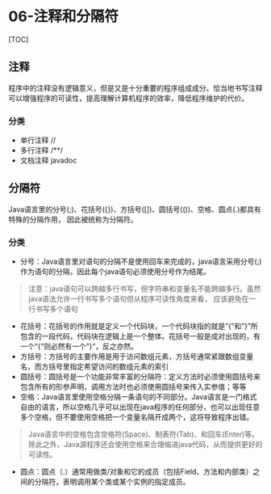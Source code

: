 # 06-注释和分隔符

\[TOC\]

## 注释

​ 程序中的注释没有逻辑意义，但是又是十分重要的程序组成成分。恰当地书写注释可以增强程序的可读性，提高理解计算机程序的效率，降低程序维护的代价。

### 分类

* 单行注释 //
* 多行注释 /\*\*/
* 文档注释 javadoc

## 分隔符

​ Java语言里的分号\(;\)、花括号\({}\)、方括号\(\[\]\)、圆括号\(\(\)\)、空格、圆点\(.\)都具有特殊的分隔作用， 因此被统称为分隔符。

### 分类

* 分号：Java语言里对语句的分隔不是使用回车来完成的，java语言采用分号\(;\)作为语句的分隔，因此每个java语句必须使用分号作为结尾。

> 注意：java语句可以跨越多行书写，但字符串和变量名不能跨越多行。虽然java语法允许一行书写多个语句但从程序可读性角度来看， 应该避免在一行书写多个语句

* 花括号：花括号的作用就是定义一个代码块，一个代码块指的就是”{”和”}”所包含的一段代码，代码块在逻辑上是一个整体。花括号一般是成对出现的，有一个“{”则必然有一个”}”，反之亦然。
* 方括号：方括号的主要作用是用于访问数组元素，方括号通常紧跟数组变量名，而方括号里指定希望访问的数组元素的索引
* 圆括号：圆括号是一个功能非常丰富的分隔符：定义方法时必须使用圆括号来包含所有的形参声明，调用方法时也必须使用圆括号来传入实参值；等等
* 空格：Java语言里使用空格分隔一条语句的不同部分。Java语言是一门格式自由的语言，所以空格几乎可以出现在java程序的任何部分，也可以出现任意多个空格，但不要使用空格把一个变量名隔开成两个，这将导致程序出错。

> Java语言中的空格包含空格符\(Space\)、制表符\(Tab\)、和回车\(Enter\)等。除此之外，Java源程序还会使用空格来合理缩进java代码，从而提供更好的可读性。

* 圆点：圆点（.）通常用做类/对象和它的成员（包括Field、方法和内部类）之间的分隔符，表明调用某个类或某个实例的指定成员。

